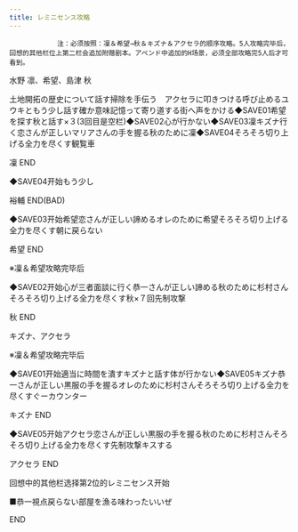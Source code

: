```yaml
---
title: レミニセンス攻略
---
```


                注：必须按照：凜＆希望→秋＆キズナ＆アクセラ的顺序攻略。5人攻略完毕后，回想的其他栏位上第二栏会追加附赠剧本。アペンド中追加的H场景，必须全部攻略完5人后才可看到。

水野 凛、希望、島津 秋

土地開拓の歴史について話す掃除を手伝う　アクセラに叩きつける呼び止めるユウキともう少し話す確か意味記憶って寄り道する街へ声をかける◆SAVE01希望を探す秋と話す×３(3回目是空栏)◆SAVE02心が行かない◆SAVE03凜キズナ行く恋さんが正しいマリアさんの手を握る秋のために凜◆SAVE04そろそろ切り上げる全力を尽くす観覧車

凜 END

◆SAVE04开始もう少し

裕輔 END(BAD)

◆SAVE03开始希望恋さんが正しい諦めるオレのために希望そろそろ切り上げる全力を尽くす朝に戻らない

希望 END

※凜＆希望攻略完毕后

◆SAVE02开始心が三者面談に行く恭一さんが正しい諦める秋のために杉村さんそろそろ切り上げる全力を尽くす秋×７回先制攻撃

秋 END

キズナ、アクセラ

※凜＆希望攻略完毕后

◆SAVE01开始適当に時間を潰すキズナと話す体が行かない◆SAVE05キズナ恭一さんが正しい黒服の手を握るオレのために杉村さんそろそろ切り上げる全力を尽くすぐーカウンター

キズナ END

◆SAVE05开始アクセラ恋さんが正しい黒服の手を握る秋のために杉村さんそろそろ切り上げる全力を尽くす先制攻撃キスする

アクセラ END

回想中的其他栏选择第2位的レミニセンス开始

■恭一視点戻らない部屋を漁る味わったいいぜ

END
              
